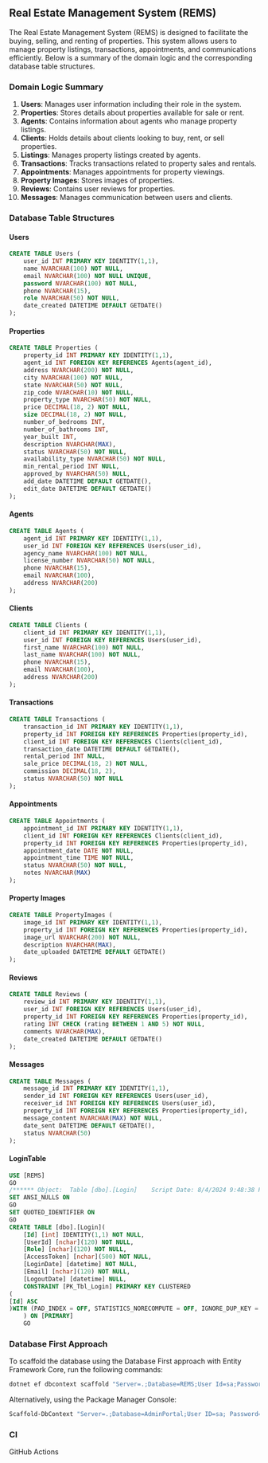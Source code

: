 ## Real Estate Management System (REMS)

The Real Estate Management System (REMS) is designed to facilitate the buying, selling, and renting of properties. This system allows users to manage property listings, transactions, appointments, and communications efficiently. Below is a summary of the domain logic and the corresponding database table structures.

### Domain Logic Summary

1. **Users**: Manages user information including their role in the system.
2. **Properties**: Stores details about properties available for sale or rent.
3. **Agents**: Contains information about agents who manage property listings.
4. **Clients**: Holds details about clients looking to buy, rent, or sell properties.
5. **Listings**: Manages property listings created by agents.
6. **Transactions**: Tracks transactions related to property sales and rentals.
7. **Appointments**: Manages appointments for property viewings.
8. **Property Images**: Stores images of properties.
9. **Reviews**: Contains user reviews for properties.
10. **Messages**: Manages communication between users and clients.

### Database Table Structures

#### Users
```sql
CREATE TABLE Users (
    user_id INT PRIMARY KEY IDENTITY(1,1),
    name NVARCHAR(100) NOT NULL,
    email NVARCHAR(100) NOT NULL UNIQUE,
    password NVARCHAR(100) NOT NULL,
    phone NVARCHAR(15),
    role NVARCHAR(50) NOT NULL,
    date_created DATETIME DEFAULT GETDATE()
);
```

#### Properties
```sql
CREATE TABLE Properties (
    property_id INT PRIMARY KEY IDENTITY(1,1),
    agent_id INT FOREIGN KEY REFERENCES Agents(agent_id),
    address NVARCHAR(200) NOT NULL,
    city NVARCHAR(100) NOT NULL,
    state NVARCHAR(50) NOT NULL,
    zip_code NVARCHAR(10) NOT NULL,
    property_type NVARCHAR(50) NOT NULL,
    price DECIMAL(18, 2) NOT NULL,
    size DECIMAL(18, 2) NOT NULL,
    number_of_bedrooms INT,
    number_of_bathrooms INT,
    year_built INT,
    description NVARCHAR(MAX),
    status NVARCHAR(50) NOT NULL,
    availability_type NVARCHAR(50) NOT NULL,
    min_rental_period INT NULL,
    approved_by NVARCHAR(50) NULL,
    add_date DATETIME DEFAULT GETDATE(),
    edit_date DATETIME DEFAULT GETDATE()
);
```

#### Agents
```sql
CREATE TABLE Agents (
    agent_id INT PRIMARY KEY IDENTITY(1,1),
    user_id INT FOREIGN KEY REFERENCES Users(user_id),
    agency_name NVARCHAR(100) NOT NULL,
    license_number NVARCHAR(50) NOT NULL,
    phone NVARCHAR(15),
    email NVARCHAR(100),
    address NVARCHAR(200)
);
```

#### Clients
```sql
CREATE TABLE Clients (
    client_id INT PRIMARY KEY IDENTITY(1,1),
    user_id INT FOREIGN KEY REFERENCES Users(user_id),
    first_name NVARCHAR(100) NOT NULL,
    last_name NVARCHAR(100) NOT NULL,
    phone NVARCHAR(15),
    email NVARCHAR(100),
    address NVARCHAR(200)
);
```

#### Transactions
```sql
CREATE TABLE Transactions (
    transaction_id INT PRIMARY KEY IDENTITY(1,1),
    property_id INT FOREIGN KEY REFERENCES Properties(property_id),
    client_id INT FOREIGN KEY REFERENCES Clients(client_id),
    transaction_date DATETIME DEFAULT GETDATE(),
    rental_period INT NULL,
    sale_price DECIMAL(18, 2) NOT NULL,
    commission DECIMAL(18, 2),
    status NVARCHAR(50) NOT NULL
);
```

#### Appointments
```sql
CREATE TABLE Appointments (
    appointment_id INT PRIMARY KEY IDENTITY(1,1),
    client_id INT FOREIGN KEY REFERENCES Clients(client_id),
    property_id INT FOREIGN KEY REFERENCES Properties(property_id),
    appointment_date DATE NOT NULL,
    appointment_time TIME NOT NULL,
    status NVARCHAR(50) NOT NULL,
    notes NVARCHAR(MAX)
);
```

#### Property Images
```sql
CREATE TABLE PropertyImages (
    image_id INT PRIMARY KEY IDENTITY(1,1),
    property_id INT FOREIGN KEY REFERENCES Properties(property_id),
    image_url NVARCHAR(200) NOT NULL,
    description NVARCHAR(MAX),
    date_uploaded DATETIME DEFAULT GETDATE()
);
```

#### Reviews
```sql
CREATE TABLE Reviews (
    review_id INT PRIMARY KEY IDENTITY(1,1),
    user_id INT FOREIGN KEY REFERENCES Users(user_id),
    property_id INT FOREIGN KEY REFERENCES Properties(property_id),
    rating INT CHECK (rating BETWEEN 1 AND 5) NOT NULL,
    comments NVARCHAR(MAX),
    date_created DATETIME DEFAULT GETDATE()
);
```

#### Messages
```sql
CREATE TABLE Messages (
    message_id INT PRIMARY KEY IDENTITY(1,1),
    sender_id INT FOREIGN KEY REFERENCES Users(user_id),
    receiver_id INT FOREIGN KEY REFERENCES Users(user_id),
    property_id INT FOREIGN KEY REFERENCES Properties(property_id),
    message_content NVARCHAR(MAX) NOT NULL,
    date_sent DATETIME DEFAULT GETDATE(),
    status NVARCHAR(50)
);
```
#### LoginTable
```sql
USE [REMS]
GO
/****** Object:  Table [dbo].[Login]    Script Date: 8/4/2024 9:48:38 PM ******/
SET ANSI_NULLS ON
GO
SET QUOTED_IDENTIFIER ON
GO
CREATE TABLE [dbo].[Login](
    [Id] [int] IDENTITY(1,1) NOT NULL,
    [UserId] [nchar](120) NOT NULL,
    [Role] [nchar](120) NOT NULL,
    [AccessToken] [nchar](500) NOT NULL,
    [LoginDate] [datetime] NOT NULL,
    [Email] [nchar](120) NOT NULL,
    [LogoutDate] [datetime] NULL,
    CONSTRAINT [PK_Tbl_Login] PRIMARY KEY CLUSTERED
(
[Id] ASC
)WITH (PAD_INDEX = OFF, STATISTICS_NORECOMPUTE = OFF, IGNORE_DUP_KEY = OFF, ALLOW_ROW_LOCKS = ON, ALLOW_PAGE_LOCKS = ON, OPTIMIZE_FOR_SEQUENTIAL_KEY = OFF) ON [PRIMARY]
    ) ON [PRIMARY]
    GO

```
### Database First Approach

To scaffold the database using the Database First approach with Entity Framework Core, run the following commands:

```bash
dotnet ef dbcontext scaffold "Server=.;Database=REMS;User Id=sa;Password=sasa@123;TrustServerCertificate=True;" Microsoft.EntityFrameworkCore.SqlServer -o AppDbContextModels -c AppDbContext -f
```

Alternatively, using the Package Manager Console:

```bash
Scaffold-DbContext "Server=.;Database=AdminPortal;User ID=sa; Password=sa@123;Integrated Security=True;Trusted_Connection=true;TrustServerCertificate=True;" Microsoft.EntityFrameworkCore.SqlServer -OutputDir AppDbContext -Tables Tbl_AdminUserLogin -f
```

### CI

GitHub Actions